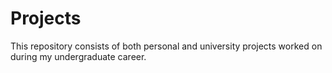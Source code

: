 # Projects
This repository consists of both personal and university projects worked on during my undergraduate career.
